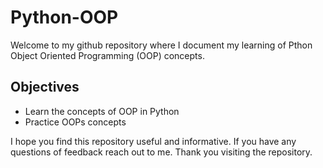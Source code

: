 # Python-OOP

Welcome to my github repository where I document my learning of Pthon Object Oriented Programming (OOP) concepts.

## Objectives
- Learn the concepts of OOP in Python
- Practice OOPs concepts

I hope you find this repository useful and informative. If you have any questions of feedback reach out to me. Thank you visiting the repository.


